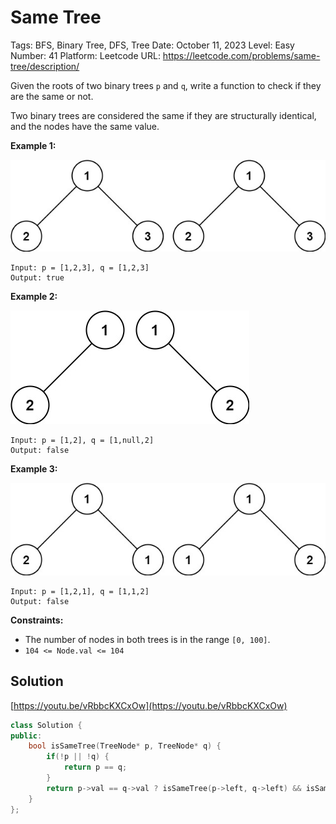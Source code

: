 # Same Tree

Tags: BFS, Binary Tree, DFS, Tree
Date: October 11, 2023
Level: Easy
Number: 41
Platform: Leetcode
URL: https://leetcode.com/problems/same-tree/description/

Given the roots of two binary trees `p` and `q`, write a function to check if they are the same or not.

Two binary trees are considered the same if they are structurally identical, and the nodes have the same value.

**Example 1:**

![Same%20Tree%203fad5451fb984d558ae884149d278fc6/ex1.jpg](Same%20Tree%203fad5451fb984d558ae884149d278fc6/ex1.jpg)

```
Input: p = [1,2,3], q = [1,2,3]
Output: true

```

**Example 2:**

![Same%20Tree%203fad5451fb984d558ae884149d278fc6/ex2.jpg](Same%20Tree%203fad5451fb984d558ae884149d278fc6/ex2.jpg)

```
Input: p = [1,2], q = [1,null,2]
Output: false

```

**Example 3:**

![Same%20Tree%203fad5451fb984d558ae884149d278fc6/ex3.jpg](Same%20Tree%203fad5451fb984d558ae884149d278fc6/ex3.jpg)

```
Input: p = [1,2,1], q = [1,1,2]
Output: false

```

**Constraints:**

- The number of nodes in both trees is in the range `[0, 100]`.
- `104 <= Node.val <= 104`

## Solution

[https://youtu.be/vRbbcKXCxOw](https://youtu.be/vRbbcKXCxOw)

```cpp
class Solution {
public:
    bool isSameTree(TreeNode* p, TreeNode* q) {
        if(!p || !q) {
            return p == q;
        }
        return p->val == q->val ? isSameTree(p->left, q->left) && isSameTree(p->right, q->right) : false;
    }
};
```